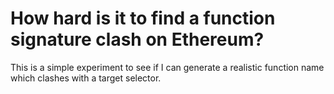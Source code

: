 # How hard is it to find a function signature clash on Ethereum?

This is a simple experiment to see if I can generate a realistic function name which clashes with a target selector.
